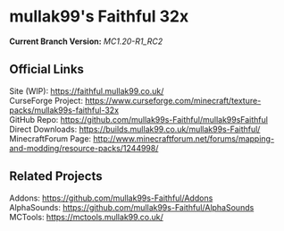 # mullak99's Faithful 32x

**Current Branch Version:** _MC1.20-R1_RC2_  

## Official Links

Site (WIP): https://faithful.mullak99.co.uk/  
CurseForge Project: https://www.curseforge.com/minecraft/texture-packs/mullak99s-faithful-32x  
GitHub Repo: https://github.com/mullak99s-Faithful/mullak99sFaithful  
Direct Downloads: https://builds.mullak99.co.uk/mullak99s-Faithful/  
MinecraftForum Page: http://www.minecraftforum.net/forums/mapping-and-modding/resource-packs/1244998/  

## Related Projects
Addons: https://github.com/mullak99s-Faithful/Addons  
AlphaSounds: https://github.com/mullak99s-Faithful/AlphaSounds  
MCTools: https://mctools.mullak99.co.uk/  
